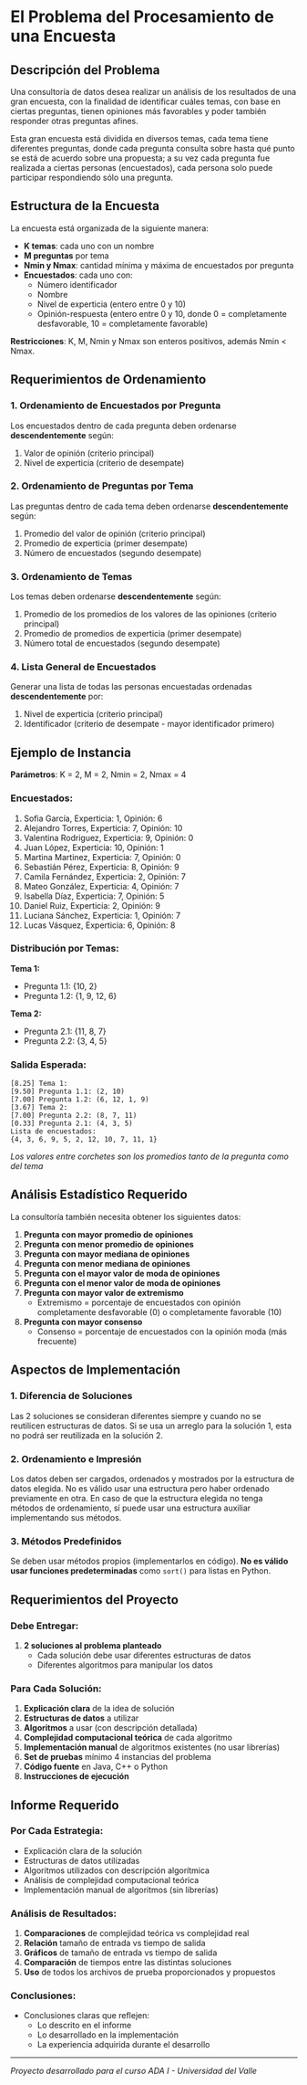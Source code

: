 # El Problema del Procesamiento de una Encuesta

## Descripción del Problema

Una consultoría de datos desea realizar un análisis de los resultados de una gran encuesta, con la finalidad de identificar cuáles temas, con base en ciertas preguntas, tienen opiniones más favorables y poder también responder otras preguntas afines.

Esta gran encuesta está dividida en diversos temas, cada tema tiene diferentes preguntas, donde cada pregunta consulta sobre hasta qué punto se está de acuerdo sobre una propuesta; a su vez cada pregunta fue realizada a ciertas personas (encuestados), cada persona solo puede participar respondiendo sólo una pregunta.

## Estructura de la Encuesta

La encuesta está organizada de la siguiente manera:

- **K temas**: cada uno con un nombre
- **M preguntas** por tema
- **Nmin y Nmax**: cantidad mínima y máxima de encuestados por pregunta
- **Encuestados**: cada uno con:
  - Número identificador
  - Nombre
  - Nivel de experticia (entero entre 0 y 10)
  - Opinión-respuesta (entero entre 0 y 10, donde 0 = completamente desfavorable, 10 = completamente favorable)

**Restricciones**: K, M, Nmin y Nmax son enteros positivos, además Nmin < Nmax.

## Requerimientos de Ordenamiento

### 1. Ordenamiento de Encuestados por Pregunta

Los encuestados dentro de cada pregunta deben ordenarse **descendentemente** según:

1. Valor de opinión (criterio principal)
2. Nivel de experticia (criterio de desempate)

### 2. Ordenamiento de Preguntas por Tema

Las preguntas dentro de cada tema deben ordenarse **descendentemente** según:

1. Promedio del valor de opinión (criterio principal)
2. Promedio de experticia (primer desempate)
3. Número de encuestados (segundo desempate)

### 3. Ordenamiento de Temas

Los temas deben ordenarse **descendentemente** según:

1. Promedio de los promedios de los valores de las opiniones (criterio principal)
2. Promedio de promedios de experticia (primer desempate)
3. Número total de encuestados (segundo desempate)

### 4. Lista General de Encuestados

Generar una lista de todas las personas encuestadas ordenadas **descendentemente** por:

1. Nivel de experticia (criterio principal)
2. Identificador (criterio de desempate - mayor identificador primero)

## Ejemplo de Instancia

**Parámetros**: K = 2, M = 2, Nmin = 2, Nmax = 4

### Encuestados:

1. Sofia García, Experticia: 1, Opinión: 6
2. Alejandro Torres, Experticia: 7, Opinión: 10
3. Valentina Rodriguez, Experticia: 9, Opinión: 0
4. Juan López, Experticia: 10, Opinión: 1
5. Martina Martinez, Experticia: 7, Opinión: 0
6. Sebastián Pérez, Experticia: 8, Opinión: 9
7. Camila Fernández, Experticia: 2, Opinión: 7
8. Mateo González, Experticia: 4, Opinión: 7
9. Isabella Díaz, Experticia: 7, Opinión: 5
10. Daniel Ruiz, Experticia: 2, Opinión: 9
11. Luciana Sánchez, Experticia: 1, Opinión: 7
12. Lucas Vásquez, Experticia: 6, Opinión: 8

### Distribución por Temas:

**Tema 1:**

- Pregunta 1.1: {10, 2}
- Pregunta 1.2: {1, 9, 12, 6}

**Tema 2:**

- Pregunta 2.1: {11, 8, 7}
- Pregunta 2.2: {3, 4, 5}

### Salida Esperada:

```
[8.25] Tema 1:
[9.50] Pregunta 1.1: (2, 10)
[7.00] Pregunta 1.2: (6, 12, 1, 9)
[3.67] Tema 2:
[7.00] Pregunta 2.2: (8, 7, 11)
[0.33] Pregunta 2.1: (4, 3, 5)
Lista de encuestados:
{4, 3, 6, 9, 5, 2, 12, 10, 7, 11, 1}
```

_Los valores entre corchetes son los promedios tanto de la pregunta como del tema_

## Análisis Estadístico Requerido

La consultoría también necesita obtener los siguientes datos:

1. **Pregunta con mayor promedio de opiniones**
2. **Pregunta con menor promedio de opiniones**
3. **Pregunta con mayor mediana de opiniones**
4. **Pregunta con menor mediana de opiniones**
5. **Pregunta con el mayor valor de moda de opiniones**
6. **Pregunta con el menor valor de moda de opiniones**
7. **Pregunta con mayor valor de extremismo**
   - Extremismo = porcentaje de encuestados con opinión completamente desfavorable (0) o completamente favorable (10)
8. **Pregunta con mayor consenso**
   - Consenso = porcentaje de encuestados con la opinión moda (más frecuente)

## Aspectos de Implementación

### 1. Diferencia de Soluciones

Las 2 soluciones se consideran diferentes siempre y cuando no se reutilicen estructuras de datos. Si se usa un arreglo para la solución 1, esta no podrá ser reutilizada en la solución 2.

### 2. Ordenamiento e Impresión

Los datos deben ser cargados, ordenados y mostrados por la estructura de datos elegida. No es válido usar una estructura pero haber ordenado previamente en otra. En caso de que la estructura elegida no tenga métodos de ordenamiento, sí puede usar una estructura auxiliar implementando sus métodos.

### 3. Métodos Predefinidos

Se deben usar métodos propios (implementarlos en código). **No es válido usar funciones predeterminadas** como `sort()` para listas en Python.

## Requerimientos del Proyecto

### Debe Entregar:

1. **2 soluciones al problema planteado**
   - Cada solución debe usar diferentes estructuras de datos
   - Diferentes algoritmos para manipular los datos

### Para Cada Solución:

1. **Explicación clara** de la idea de solución
2. **Estructuras de datos** a utilizar
3. **Algoritmos** a usar (con descripción detallada)
4. **Complejidad computacional teórica** de cada algoritmo
5. **Implementación manual** de algoritmos existentes (no usar librerías)
6. **Set de pruebas** mínimo 4 instancias del problema
7. **Código fuente** en Java, C++ o Python
8. **Instrucciones de ejecución**

## Informe Requerido

### Por Cada Estrategia:

- Explicación clara de la solución
- Estructuras de datos utilizadas
- Algoritmos utilizados con descripción algorítmica
- Análisis de complejidad computacional teórica
- Implementación manual de algoritmos (sin librerías)

### Análisis de Resultados:

1. **Comparaciones** de complejidad teórica vs complejidad real
2. **Relación** tamaño de entrada vs tiempo de salida
3. **Gráficos** de tamaño de entrada vs tiempo de salida
4. **Comparación** de tiempos entre las distintas soluciones
5. **Uso** de todos los archivos de prueba proporcionados y propuestos

### Conclusiones:

- Conclusiones claras que reflejen:
  - Lo descrito en el informe
  - Lo desarrollado en la implementación
  - La experiencia adquirida durante el desarrollo

---

_Proyecto desarrollado para el curso ADA I - Universidad del Valle_
